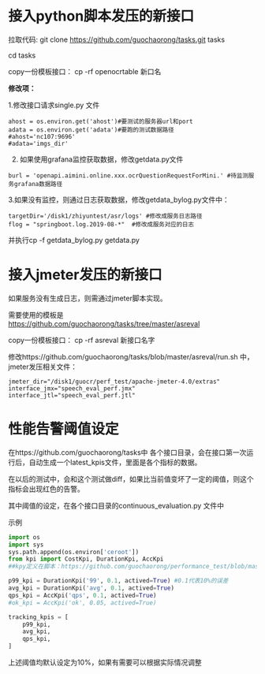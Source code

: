# 接入python脚本发压的新接口
 拉取代码: git clone https://github.com/guochaorong/tasks.git tasks

 cd tasks

 copy一份模板接口： cp -rf  openocrtable  新口名

 **修改项：**

 1.修改接口请求single.py 文件
 ```shell
ahost = os.environ.get('ahost')#要测试的服务器url和port
adata = os.environ.get('adata')#要跑的测试数据路径
#ahost='nc107:9696'
#adata='imgs_dir'
```
2. 如果使用grafana监控获取数据，修改getdata.py文件
```shell
burl = 'openapi.aimini.online.xxx.ocrQuestionRequestForMini.' #待监测服务grafana数据路径
```
3.如果没有监控，则通过日志获取数据，修改getdata_bylog.py文件中：
```shell
targetDir='/disk1/zhiyuntest/asr/logs' #修改成服务日志路径
flog = "springboot.log.2019-08-*"  #修改成服务对应的日志
```
并执行cp -f getdata_bylog.py getdata.py

# 接入jmeter发压的新接口
如果服务没有生成日志，则需通过jmeter脚本实现。

需要使用的模板是 https://github.com/guochaorong/tasks/tree/master/asreval

copy一份模板接口： cp -rf  asreval  新接口名字

修改https://github.com/guochaorong/tasks/blob/master/asreval/run.sh 中，jmeter发压相关文件：
```shell
jmeter_dir="/disk1/guocr/perf_test/apache-jmeter-4.0/extras"
interface_jmx="speech_eval_perf.jmx"
interface_jtl="speech_eval_perf.jtl"
```
# 性能告警阈值设定
在https://github.com/guochaorong/tasks中 各个接口目录，会在接口第一次运行后，自动生成一个latest_kpis文件，里面是各个指标的数据。

在以后的测试中，会和这个测试做diff，如果比当前值变坏了一定的阈值，则这个指标会出现红色的告警。

其中阈值的设定，在各个接口目录的continuous_evaluation.py 文件中

示例
```python
import os
import sys
sys.path.append(os.environ['ceroot'])
from kpi import CostKpi, DurationKpi, AccKpi
##kpy定义在脚本：https://github.com/guochaorong/performance_test/blob/master/tests/kpi.py

p99_kpi = DurationKpi('99', 0.1, actived=True) #0.1代表10%的误差
avg_kpi = DurationKpi('avg', 0.1, actived=True)
qps_kpi = AccKpi('qps', 0.1, actived=True)
#ok_kpi = AccKpi('ok', 0.05, actived=True)

tracking_kpis = [
    p99_kpi,
    avg_kpi,
    qps_kpi,
]
```
上述阈值均默认设定为10%，如果有需要可以根据实际情况调整




